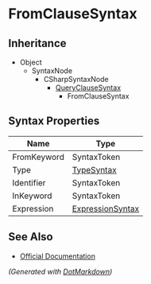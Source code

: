 # FromClauseSyntax

## Inheritance

* Object
  * SyntaxNode
    * CSharpSyntaxNode
      * [QueryClauseSyntax](QueryClauseSyntax.md)
        * FromClauseSyntax

## Syntax Properties

| Name        | Type                                    |
| ----------- | --------------------------------------- |
| FromKeyword | SyntaxToken                             |
| Type        | [TypeSyntax](TypeSyntax.md)             |
| Identifier  | SyntaxToken                             |
| InKeyword   | SyntaxToken                             |
| Expression  | [ExpressionSyntax](ExpressionSyntax.md) |

## See Also

* [Official Documentation](https://docs.microsoft.com/en-us/dotnet/api/microsoft.codeanalysis.csharp.syntax.fromclausesyntax)


*\(Generated with [DotMarkdown](http://github.com/JosefPihrt/DotMarkdown)\)*